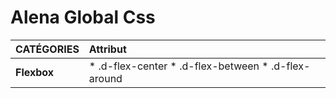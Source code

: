 # Alena Global Css

|CATÉGORIES| Attribut |
|:--|:--|
|**Flexbox**| * .d-flex-center * .d-flex-between * .d-flex-around |
